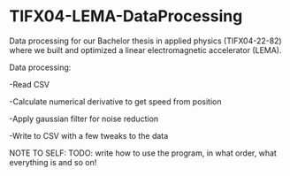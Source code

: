 # TIFX04-LEMA-DataProcessing
Data processing for our Bachelor thesis in applied physics (TIFX04-22-82) where we built and optimized a linear electromagnetic accelerator (LEMA).

Data processing:

-Read CSV

-Calculate numerical derivative to get speed from position

-Apply gaussian filter for noise reduction

-Write to CSV with a few tweaks to the data


NOTE TO SELF:
TODO: write how to use the program, in what order, what everything is and so on!
